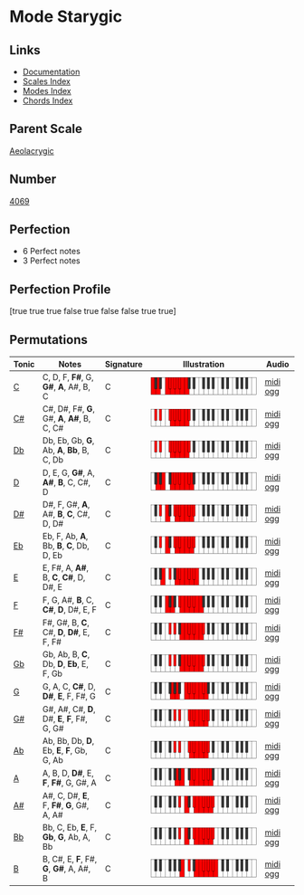 # Mode Starygic

## Links

- [Documentation](index.md)
- [Scales Index](Scales.md)
- [Modes Index](Modes.md)
- [Chords Index](Chords.md)

## Parent Scale

[Aeolacrygic](ScaleAeolacrygic.md)

## Number

[4069](https://ianring.com/musictheory/scales/4069)

## Perfection

- 6 Perfect notes
- 3 Perfect notes

## Perfection Profile

[true true true false true false false true true]

## Permutations

| Tonic | Notes | Signature | Illustration | Audio |
|-------|-------|-----------|--------------|-------|
| [C](ModeCNaturalStarygic.md) | C, D, F, **F#**, G, **G#**, **A**, A#, B, C | C | ![CNaturalStarygic](ModeCNaturalStarygic.png) | [midi](ModeCNaturalStarygic.mid) [ogg](ModeCNaturalStarygic.ogg) |
| [C#](ModeCSharpStarygic.md) | C#, D#, F#, **G**, G#, **A**, **A#**, B, C, C# | C | ![CSharpStarygic](ModeCSharpStarygic.png) | [midi](ModeCSharpStarygic.mid) [ogg](ModeCSharpStarygic.ogg) |
| [Db](ModeDFlatStarygic.md) | Db, Eb, Gb, **G**, Ab, **A**, **Bb**, B, C, Db | C | ![DFlatStarygic](ModeDFlatStarygic.png) | [midi](ModeDFlatStarygic.mid) [ogg](ModeDFlatStarygic.ogg) |
| [D](ModeDNaturalStarygic.md) | D, E, G, **G#**, A, **A#**, **B**, C, C#, D | C | ![DNaturalStarygic](ModeDNaturalStarygic.png) | [midi](ModeDNaturalStarygic.mid) [ogg](ModeDNaturalStarygic.ogg) |
| [D#](ModeDSharpStarygic.md) | D#, F, G#, **A**, A#, **B**, **C**, C#, D, D# | C | ![DSharpStarygic](ModeDSharpStarygic.png) | [midi](ModeDSharpStarygic.mid) [ogg](ModeDSharpStarygic.ogg) |
| [Eb](ModeEFlatStarygic.md) | Eb, F, Ab, **A**, Bb, **B**, **C**, Db, D, Eb | C | ![EFlatStarygic](ModeEFlatStarygic.png) | [midi](ModeEFlatStarygic.mid) [ogg](ModeEFlatStarygic.ogg) |
| [E](ModeENaturalStarygic.md) | E, F#, A, **A#**, B, **C**, **C#**, D, D#, E | C | ![ENaturalStarygic](ModeENaturalStarygic.png) | [midi](ModeENaturalStarygic.mid) [ogg](ModeENaturalStarygic.ogg) |
| [F](ModeFNaturalStarygic.md) | F, G, A#, **B**, C, **C#**, **D**, D#, E, F | C | ![FNaturalStarygic](ModeFNaturalStarygic.png) | [midi](ModeFNaturalStarygic.mid) [ogg](ModeFNaturalStarygic.ogg) |
| [F#](ModeFSharpStarygic.md) | F#, G#, B, **C**, C#, **D**, **D#**, E, F, F# | C | ![FSharpStarygic](ModeFSharpStarygic.png) | [midi](ModeFSharpStarygic.mid) [ogg](ModeFSharpStarygic.ogg) |
| [Gb](ModeGFlatStarygic.md) | Gb, Ab, B, **C**, Db, **D**, **Eb**, E, F, Gb | C | ![GFlatStarygic](ModeGFlatStarygic.png) | [midi](ModeGFlatStarygic.mid) [ogg](ModeGFlatStarygic.ogg) |
| [G](ModeGNaturalStarygic.md) | G, A, C, **C#**, D, **D#**, **E**, F, F#, G | C | ![GNaturalStarygic](ModeGNaturalStarygic.png) | [midi](ModeGNaturalStarygic.mid) [ogg](ModeGNaturalStarygic.ogg) |
| [G#](ModeGSharpStarygic.md) | G#, A#, C#, **D**, D#, **E**, **F**, F#, G, G# | C | ![GSharpStarygic](ModeGSharpStarygic.png) | [midi](ModeGSharpStarygic.mid) [ogg](ModeGSharpStarygic.ogg) |
| [Ab](ModeAFlatStarygic.md) | Ab, Bb, Db, **D**, Eb, **E**, **F**, Gb, G, Ab | C | ![AFlatStarygic](ModeAFlatStarygic.png) | [midi](ModeAFlatStarygic.mid) [ogg](ModeAFlatStarygic.ogg) |
| [A](ModeANaturalStarygic.md) | A, B, D, **D#**, E, **F**, **F#**, G, G#, A | C | ![ANaturalStarygic](ModeANaturalStarygic.png) | [midi](ModeANaturalStarygic.mid) [ogg](ModeANaturalStarygic.ogg) |
| [A#](ModeASharpStarygic.md) | A#, C, D#, **E**, F, **F#**, **G**, G#, A, A# | C | ![ASharpStarygic](ModeASharpStarygic.png) | [midi](ModeASharpStarygic.mid) [ogg](ModeASharpStarygic.ogg) |
| [Bb](ModeBFlatStarygic.md) | Bb, C, Eb, **E**, F, **Gb**, **G**, Ab, A, Bb | C | ![BFlatStarygic](ModeBFlatStarygic.png) | [midi](ModeBFlatStarygic.mid) [ogg](ModeBFlatStarygic.ogg) |
| [B](ModeBNaturalStarygic.md) | B, C#, E, **F**, F#, **G**, **G#**, A, A#, B | C | ![BNaturalStarygic](ModeBNaturalStarygic.png) | [midi](ModeBNaturalStarygic.mid) [ogg](ModeBNaturalStarygic.ogg) |
